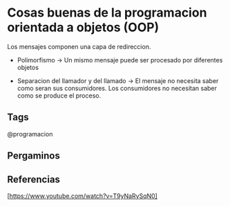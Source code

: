 # Cosas buenas de la programacion orientada a objetos (OOP)
Los mensajes componen una capa de redireccion.

* Polimorfismo 
    -> Un mismo mensaje puede ser procesado por diferentes objetos 

* Separacion del llamador y del llamado 
    -> El mensaje no necesita
       saber como seran sus consumidores. Los consumidores no 
       necesitan saber como se produce el proceso.

## Tags
@programacion

## Pergaminos

## Referencias
[https://www.youtube.com/watch?v=T9yNaRySqN0]
